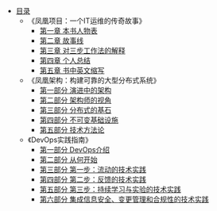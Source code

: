 * [目录](README.md)
    * 《凤凰项目：一个IT运维的传奇故事》
        * [第一章 本书人物表](phonenix_project/ch01.md)
        * [第二章 故事线](phonenix_project/ch02.md)
        * [第三章 对三步工作法的解释](phonenix_project/ch03.md)
        * [第四章 个人总结](phonenix_project/ch04.md)
        * [第五章 书中英文缩写](phonenix_project/ch05.md)
    * 《凤凰架构：构建可靠的大型分布式系统》
        * [第一部分 演进中的架构](phonenix_architecture/ch01.md)
        * [第二部分 架构师的视角](phonenix_architecture/ch02.md)
        * [第三部分 分布式的基石](phonenix_architecture/ch03.md)
        * [第四部分 不可变基础设施](phonenix_architecture/ch04.md)
        * [第五部分 技术方法论](phonenix_architecture/ch05.md)
    * 《DevOps实践指南》
        * [第一部分 DevOps介绍](devops_handbook/ch01.md)
        * [第二部分 从何开始](devops_handbook/ch02.md)
        * [第三部分 第一步：流动的技术实践](devops_handbook/ch03.md)
        * [第四部分 第二步：反馈的技术实践](devops_handbook/ch04.md)
        * [第五部分 第三步：持续学习与实验的技术实践](devops_handbook/ch05.md)
        * [第六部分 集成信息安全、变更管理和合规性的技术实践](devops_handbook/ch06.md)